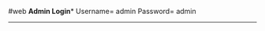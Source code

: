 #web
**********Admin Login***********
Username= admin
Password= admin
********************************